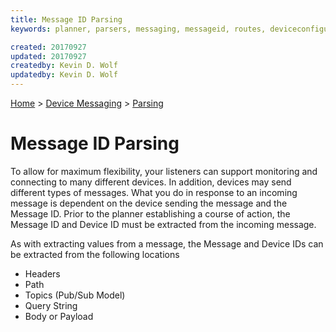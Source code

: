 ```yaml
---
title: Message ID Parsing
keywords: planner, parsers, messaging, messageid, routes, deviceconfigurations

created: 20170927
updated: 20170927
createdby: Kevin D. Wolf
updatedby: Kevin D. Wolf
---
```

[Home](../../Index.md) > [Device Messaging](../Index.md) > [Parsing](Index.md)

# Message ID Parsing

To allow for maximum flexibility, your listeners can support monitoring and connecting to many different devices.  In addition, 
devices may send different types of messages.  What you do in response to an incoming message is dependent on the
device sending the message and the Message ID.  Prior to the planner establishing a course of action, the Message ID
and Device ID must be extracted from the incoming message.

As with extracting values from a message, the Message and Device IDs can be extracted from the following locations
* Headers
* Path
* Topics (Pub/Sub Model)
* Query String 
* Body or Payload

